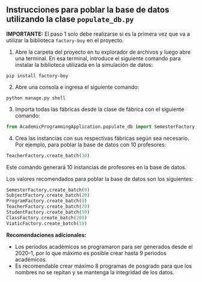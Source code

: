 ## Instrucciones para poblar la base de datos utilizando la clase `populate_db.py`

**IMPORTANTE:** El paso 1 solo debe realizarse si es la primera vez que va a utilizar la biblioteca `factory-boy` en el
proyecto.

1. Abre la carpeta del proyecto en tu explorador de archivos y luego abre una terminal. En esa terminal, introduce el
   siguiente comando para instalar la biblioteca utilizada en la simulación de datos:

``` Shell
pip install factory-boy
```

2. Abre una consola e ingresa el siguiente comando:

``` Shell
python manage.py shell
```

3. Importa todas las fábricas desde la clase de fábrica con el siguiente comando:

``` Python
from AcademicProgrammingApplication.populate_db import SemesterFactory, SubjectFactory, ProgramFactory, TeacherFactory, ClassFactory, ViaticFactory, StudentFactory
```

4. Crea las instancias con sus respectivas fábricas según sea necesario. Por ejemplo, para poblar la base de datos con
   10 profesores:

``` Python
TeacherFactory.create_batch(10)
```

Este comando generará 10 instancias de profesores en la base de datos.

Los valores recomendados para poblar la base de datos son los siguientes:

``` Python
SemesterFactory.create_batch(9)
SubjectFactory.create_batch(20)
ProgramFactory.create_batch(8)
TeacherFactory.create_batch(20)
StudentFactory.create_batch(50)
ClassFactory.create_batch(200)
ViaticFactory.create_batch(10)
```

**Recomendaciones adicionales:**

- Los periodos académicos se programaron para ser generados desde el 2020-1, por lo que máximo es posible crear hasta 9
  periodos académicos.
- Es recomendable crear máximo 8 programas de posgrado para que los nombres no se repitan y se mantenga la integridad de
  los datos.